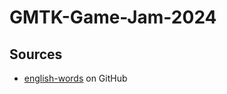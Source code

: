 # GMTK-Game-Jam-2024

## Sources
- [english-words](https://github.com/dwyl/english-words) on GitHub
